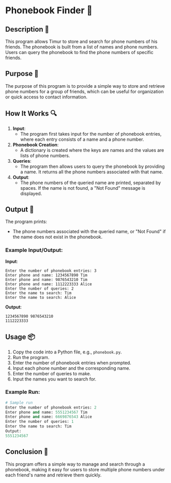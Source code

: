 # Phonebook Finder 📱

## Description 📝

This program allows Timur to store and search for phone numbers of his friends. The phonebook is built from a list of names and phone numbers. Users can query the phonebook to find the phone numbers of specific friends.

## Purpose 🎯

The purpose of this program is to provide a simple way to store and retrieve phone numbers for a group of friends, which can be useful for organization or quick access to contact information.

## How It Works 🔍

1. **Input**:
    - The program first takes input for the number of phonebook entries, where each entry consists of a name and a phone number.
2. **Phonebook Creation**:
    - A dictionary is created where the keys are names and the values are lists of phone numbers.
3. **Queries**:
    - The program then allows users to query the phonebook by providing a name. It returns all the phone numbers associated with that name.
4. **Output**:
    - The phone numbers of the queried name are printed, separated by spaces. If the name is not found, a "Not Found" message is displayed.

## Output 📜

The program prints:

-   The phone numbers associated with the queried name, or "Not Found" if the name does not exist in the phonebook.

### Example Input/Output:

**Input**:

```text
Enter the number of phonebook entries: 3
Enter phone and name: 1234567890 Tim
Enter phone and name: 9876543210 Tim
Enter phone and name: 1112223333 Alice
Enter the number of queries: 2
Enter the name to search: Tim
Enter the name to search: Alice
```

**Output**:

```text
1234567890 9876543210
1112223333
```

## Usage 📦

1. Copy the code into a Python file, e.g., `phonebook.py`.
2. Run the program.
3. Enter the number of phonebook entries when prompted.
4. Input each phone number and the corresponding name.
5. Enter the number of queries to make.
6. Input the names you want to search for.

### Example Run:

```python
# Sample run
Enter the number of phonebook entries: 2
Enter phone and name: 5551234567 Tim
Enter phone and name: 6669876543 Alice
Enter the number of queries: 1
Enter the name to search: Tim
Output:
5551234567
```

## Conclusion 🚀

This program offers a simple way to manage and search through a phonebook, making it easy for users to store multiple phone numbers under each friend's name and retrieve them quickly.
